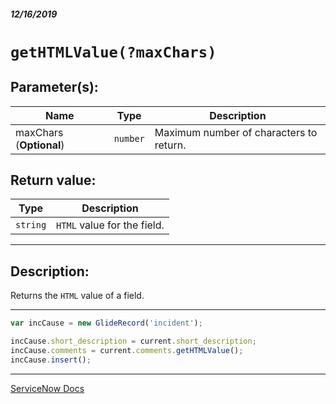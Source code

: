 ##### 12/16/2019
# `getHTMLValue(?maxChars)`

## Parameter(s):
| Name | Type | Description |
|---|---|---|
| maxChars (**Optional**) | `number` | Maximum number of characters to return. |

## Return value:
| Type | Description |
|---|---|
| `string` | `HTML` value for the field. |

---

## Description:
Returns the `HTML` value of a field.

---

```js
var incCause = new GlideRecord('incident');

incCause.short_description = current.short_description;
incCause.comments = current.comments.getHTMLValue();
incCause.insert();
```

---

[ServiceNow Docs](https://developer.servicenow.com/app.do#!/api_doc?v=newyork&id=SGE-getHTMLValue_Number)